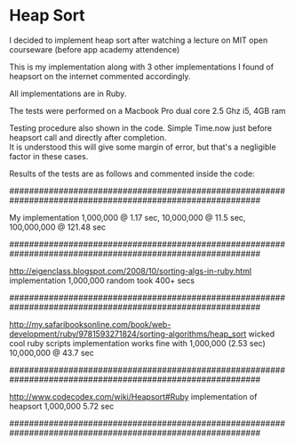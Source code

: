 Heap Sort
=========

I decided to implement heap sort after watching a lecture on MIT open courseware (before app academy attendence)  

This is my implementation along with 3 other implementations I found of heapsort on the internet commented accordingly.

All implementations are in Ruby.


The tests were performed on a Macbook Pro dual core 2.5 Ghz i5, 4GB ram

Testing procedure also shown in the code. Simple Time.now just before heapsort call and directly after completion.  
It is understood this will give some margin of error, but that's a negligible factor in these cases.

Results of the tests are as follows and commented inside the code:

###########################################################################################################

My implementation
1,000,000 @ 1.17 sec, 10,000,000 @ 11.5 sec, 100,000,000 @ 121.48 sec

###########################################################################################################

http://eigenclass.blogspot.com/2008/10/sorting-algs-in-ruby.html implementation
1,000,000 random took 400+ secs

###########################################################################################################

http://my.safaribooksonline.com/book/web-development/ruby/9781593271824/sorting-algorithms/heap_sort
wicked cool ruby scripts implementation
works fine with 1,000,000 (2.53 sec) 10,000,000 @ 43.7 sec

###########################################################################################################

http://www.codecodex.com/wiki/Heapsort#Ruby
implementation of heapsort
1,000,000 5.72 sec

###########################################################################################################


